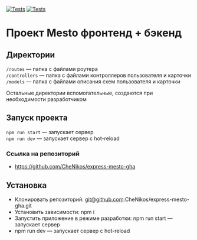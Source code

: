[![Tests](../../actions/workflows/tests-13-sprint.yml/badge.svg)](../../actions/workflows/tests-13-sprint.yml) [![Tests](../../actions/workflows/tests-14-sprint.yml/badge.svg)](../../actions/workflows/tests-14-sprint.yml)
# Проект Mesto фронтенд + бэкенд


## Директории

`/routes` — папка с файлами роутера  
`/controllers` — папка с файлами контроллеров пользователя и карточки   
`/models` — папка с файлами описания схем пользователя и карточки  
  
Остальные директории вспомогательные, создаются при необходимости разработчиком

## Запуск проекта

`npm run start` — запускает сервер   
`npm run dev` — запускает сервер с hot-reload

### Ссылка на репозиторий
- https://github.com/CheNikos/express-mesto-gha

## Установка

- Клонировать репозиторий: git@github.com:CheNikos/express-mesto-gha.git
- Установить зависимости: npm i
- Запустить приложение в режиме разработки: npm run start — запускает сервер
- npm run dev — запускает сервер с hot-reload
